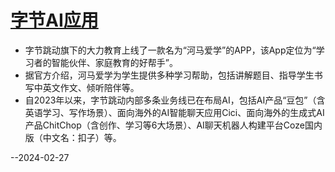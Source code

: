 # [字节AI应用](https://github.com/humyna/gitblog/issues/10)

* 字节跳动旗下的大力教育上线了一款名为“河马爱学”的APP，该App定位为“学习者的智能伙伴、家庭教育的好帮手”。
* 据官方介绍，河马爱学为学生提供多种学习帮助，包括讲解题目、指导学生书写中英文作文、倾听陪伴等。
* 自2023年以来，字节跳动内部多条业务线已在布局AI，包括AI产品“豆包”（含英语学习、写作场景）、面向海外的AI智能聊天应用Cici、面向海外的生成式AI产品ChitChop（含创作、学习等6大场景）、AI聊天机器人构建平台Coze国内版（中文名：扣子）等。

--2024-02-27